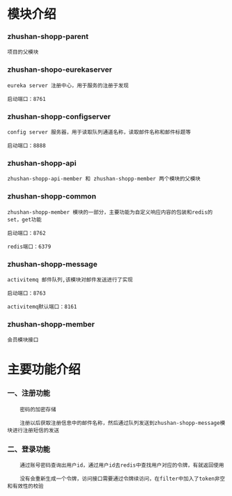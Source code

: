 #   模块介绍
### zhushan-shopp-parent

    项目的父模块
	
### zhushan-shopo-eurekaserver

    eureka server 注册中心，用于服务的注册于发现
	
	启动端口：8761
	
### zhushan-shopp-configserver

    config server 服务器，用于读取队列通道名称，读取邮件名称和邮件标题等
	
	启动端口：8888
	
### zhushan-shopp-api

    zhushan-shopp-api-member 和 zhushan-shopp-member 两个模块的父模块
	
### zhushan-shopp-common

    zhushan-shopp-member 模块的一部分，主要功能为自定义响应内容的包装和redis的set，get功能
	
	启动端口：8762
	
	redis端口：6379
	
### zhushan-shopp-message 

    activitemq 邮件队列,该模块对邮件发送进行了实现
	
	启动端口：8763
	
	activitemq默认端口：8161
	
### zhushan-shopp-member

	会员模块接口
	
# 主要功能介绍

  
###	一、注册功能

		密码的加密存储
	
	    注册以后获取注册信息中的邮件名称，然后通过队列发送到zhushan-shopp-message模块进行注册短信的发送
		
###	二、登录功能
		
	    通过账号密码查询出用户id，通过用户id去redis中查找用户对应的令牌，有就返回使用
		
	    没有会重新生成一个令牌，访问接口需要通过令牌续访问，在filter中加入了token非空和有效性的校验
	